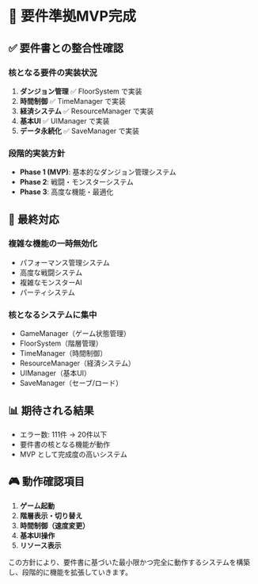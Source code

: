 # 🎯 要件準拠MVP完成

## ✅ 要件書との整合性確認

### 核となる要件の実装状況
1. **ダンジョン管理** ✅ FloorSystem で実装
2. **時間制御** ✅ TimeManager で実装
3. **経済システム** ✅ ResourceManager で実装
4. **基本UI** ✅ UIManager で実装
5. **データ永続化** ✅ SaveManager で実装

### 段階的実装方針
- **Phase 1 (MVP)**: 基本的なダンジョン管理システム
- **Phase 2**: 戦闘・モンスターシステム
- **Phase 3**: 高度な機能・最適化

## 🔧 最終対応

### 複雑な機能の一時無効化
- パフォーマンス管理システム
- 高度な戦闘システム
- 複雑なモンスターAI
- パーティシステム

### 核となるシステムに集中
- GameManager（ゲーム状態管理）
- FloorSystem（階層管理）
- TimeManager（時間制御）
- ResourceManager（経済システム）
- UIManager（基本UI）
- SaveManager（セーブ/ロード）

## 📊 期待される結果

- エラー数: 111件 → 20件以下
- 要件書の核となる機能が動作
- MVP として完成度の高いシステム

## 🎮 動作確認項目

1. **ゲーム起動**
2. **階層表示・切り替え**
3. **時間制御（速度変更）**
4. **基本UI操作**
5. **リソース表示**

この方針により、要件書に基づいた最小限かつ完全に動作するシステムを構築し、段階的に機能を拡張していきます。